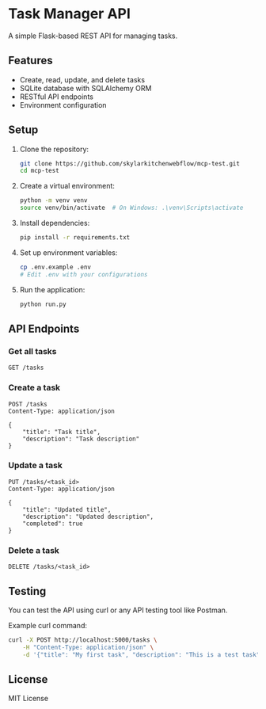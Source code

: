 # Task Manager API

A simple Flask-based REST API for managing tasks.

## Features

- Create, read, update, and delete tasks
- SQLite database with SQLAlchemy ORM
- RESTful API endpoints
- Environment configuration

## Setup

1. Clone the repository:
   ```bash
   git clone https://github.com/skylarkitchenwebflow/mcp-test.git
   cd mcp-test
   ```

2. Create a virtual environment:
   ```bash
   python -m venv venv
   source venv/bin/activate  # On Windows: .\venv\Scripts\activate
   ```

3. Install dependencies:
   ```bash
   pip install -r requirements.txt
   ```

4. Set up environment variables:
   ```bash
   cp .env.example .env
   # Edit .env with your configurations
   ```

5. Run the application:
   ```bash
   python run.py
   ```

## API Endpoints

### Get all tasks
```
GET /tasks
```

### Create a task
```
POST /tasks
Content-Type: application/json

{
    "title": "Task title",
    "description": "Task description"
}
```

### Update a task
```
PUT /tasks/<task_id>
Content-Type: application/json

{
    "title": "Updated title",
    "description": "Updated description",
    "completed": true
}
```

### Delete a task
```
DELETE /tasks/<task_id>
```

## Testing

You can test the API using curl or any API testing tool like Postman.

Example curl command:
```bash
curl -X POST http://localhost:5000/tasks \
    -H "Content-Type: application/json" \
    -d '{"title": "My first task", "description": "This is a test task"}'
```

## License

MIT License